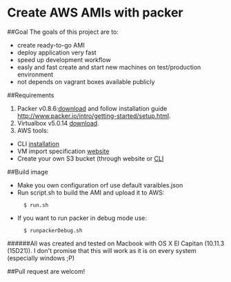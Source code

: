 Create AWS AMIs with packer
=============


##Goal
The goals of this project are to:
+ create ready-to-go AMI
+ deploy application very fast
+ speed up development workflow
+ easly and fast create and start new machines on test/production environment
+ not depends on vagrant boxes available publicly


##Requirements
1. Packer v0.8.6:[download](http://www.packer.io/downloads.html) and follow installation guide http://www.packer.io/intro/getting-started/setup.html.
2. Virtualbox v5.0.14 [download](https://www.virtualbox.org/wiki/Downloads).
3. AWS tools:
  + CLI [installation](http://docs.aws.amazon.com/cli/latest/userguide/installing.html)
  + VM import specification [website](http://docs.aws.amazon.com/AWSEC2/latest/UserGuide/VMImportPrerequisites.html)
  + Create your own S3 bucket (through website or [CLI](http://docs.aws.amazon.com/cli/latest/reference/s3api/create-bucket.htm)


##Build image
+ Make you own configuration orf use default varaibles.json
+ Run script.sh to build the AMI and upload it to AWS:
  ```
    $ run.sh
  ```
+ If you want to run packer in debug mode use:
  ```
    $ runpackerDebug.sh
  ```

  





######All was created and tested on Macbook with OS X El Capitan (10.11.3 (15D21)). I don't promise that this will work as it is on every system (especially windows ;P)


##Pull request are welcom!



